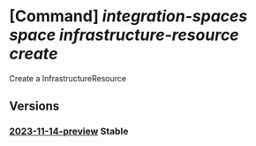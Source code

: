 # [Command] _integration-spaces space infrastructure-resource create_

Create a InfrastructureResource

## Versions

### [2023-11-14-preview](/Resources/mgmt-plane/L3N1YnNjcmlwdGlvbnMve30vcmVzb3VyY2Vncm91cHMve30vcHJvdmlkZXJzL21pY3Jvc29mdC5pbnRlZ3JhdGlvbnNwYWNlcy9zcGFjZXMve30vaW5mcmFzdHJ1Y3R1cmVyZXNvdXJjZXMve30=/2023-11-14-preview.xml) **Stable**

<!-- mgmt-plane /subscriptions/{}/resourcegroups/{}/providers/microsoft.integrationspaces/spaces/{}/infrastructureresources/{} 2023-11-14-preview -->
